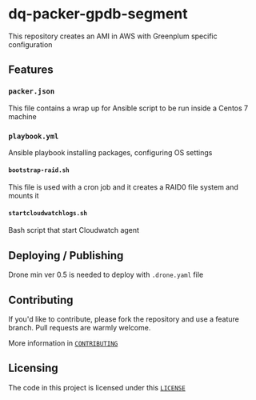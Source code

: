 # dq-packer-gpdb-segment
This repository creates an AMI in AWS with Greenplum specific configuration

## Features

### `packer.json`
This file contains a wrap up for Ansible script to be run inside a Centos 7 machine

### `playbook.yml`
Ansible playbook installing packages, configuring OS settings

#### `bootstrap-raid.sh`
This file is used with a cron job and it creates a RAID0 file system and mounts it

#### `startcloudwatchlogs.sh`
Bash script that start Cloudwatch agent

## Deploying / Publishing
Drone min ver 0.5 is needed to deploy with `.drone.yaml` file

## Contributing

If you'd like to contribute, please fork the repository and use a feature
branch. Pull requests are warmly welcome.

More information in [`CONTRIBUTING`](./CONTRIBUTING)

## Licensing
The code in this project is licensed under this [`LICENSE`](./LICENSE)
